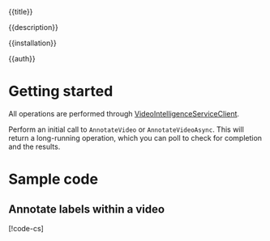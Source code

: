 {{title}}

{{description}}

{{installation}}

{{auth}}

# Getting started

All operations are performed through
[VideoIntelligenceServiceClient](obj/api/Google.Cloud.VideoIntelligence.V1Beta2.VideoIntelligenceServiceClient.yml).

Perform an initial call to `AnnotateVideo` or `AnnotateVideoAsync`.
This will return a long-running operation, which you can poll to
check for completion and the results.

# Sample code

## Annotate labels within a video

[!code-cs[](obj/snippets/Google.Cloud.VideoIntelligence.V1Beta2.VideoIntelligenceServiceClient.txt#AnnotateVideo)]

